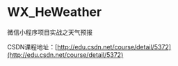 # WX_HeWeather
微信小程序项目实战之天气预报

CSDN课程地址：[http://edu.csdn.net/course/detail/5372](http://edu.csdn.net/course/detail/5372)
